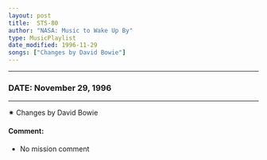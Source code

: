 ```yaml
---
layout: post
title:  STS-80
author: "NASA: Music to Wake Up By"
type: MusicPlaylist
date_modified: 1996-11-29
songs: ["Changes by David Bowie"]
---
```


----
### DATE: November 29, 1996
----
✷ Changes by David Bowie

#### Comment:
* No mission comment



<br/>
<center>
	<a target="_blank"
	   href="https://twitter.com/intent/tweet?hashtags=Space,NASA,Playlist,NASAWakeupCalls,SpaceProgram&text={{ page.author}}, '{{ page.songs.first }}' {{ page.title }}, {{ page.date | date: '%B %d, %Y' }}. {{ site.url }}{{ page.url }} @nasawakeupcalls">
	   <i class="fab fa-twitter" alt="Tweet this page" style="font-size: 1.3em;"></i>
	</a>
	&nbsp; 	<i class="fas fa-user-astronaut" style="font-size: 1.5em;"></i> &nbsp;
    <a type="amzn" search="'Changes by David Bowie'" category="popular music">
        <i class="fab fa-amazon" style="font-size: 1.3em;"></i>
    </a>
</center>
